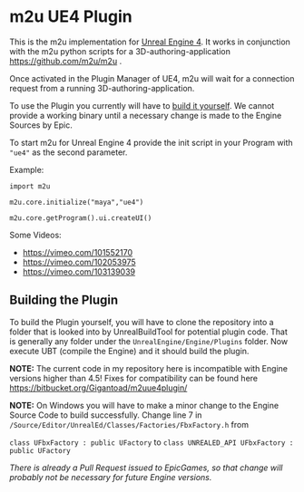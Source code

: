 m2u UE4 Plugin
===
This is the m2u implementation for [Unreal Engine 4](https://www.unrealengine.com). It works in conjunction with the m2u python scripts for a 3D-authoring-application https://github.com/m2u/m2u .

Once activated in the Plugin Manager of UE4, m2u will wait for a connection request from a running 3D-authoring-application.

To use the Plugin you currently will have to [build it yourself](#build). We cannot provide a working binary until a necessary change is made to the Engine Sources by Epic.

To start m2u for Unreal Engine 4 provide the init script in your Program with `"ue4"` as the second parameter.

Example:

```
import m2u

m2u.core.initialize("maya","ue4")

m2u.core.getProgram().ui.createUI()
```

Some Videos:
- https://vimeo.com/101552170
- https://vimeo.com/102053975
- https://vimeo.com/103139039

<a name="build"></a>
Building the Plugin
---
To build the Plugin yourself, you will have to clone the repository into a folder that is looked into by UnrealBuildTool for potential plugin code. That is generally any folder under the `UnrealEngine/Engine/Plugins` folder. Now execute UBT (compile the Engine) and it should build the plugin.

**NOTE:** The current code in my repository here is incompatible with Engine versions higher than 4.5! Fixes for compatibility can be found here https://bitbucket.org/Gigantoad/m2uue4plugin/

**NOTE:** On Windows you will have to make a minor change to the Engine Source Code to build successfully. Change line 7 in `/Source/Editor/UnrealEd/Classes/Factories/FbxFactory.h` from

`class UFbxFactory : public UFactory` to `class UNREALED_API UFbxFactory : public UFactory`

*There is already a Pull Request issued to EpicGames, so that change will probably not be necessary for future Engine versions.*

